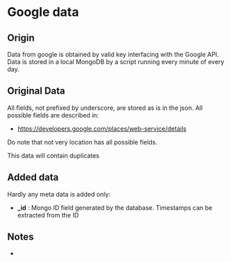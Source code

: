 # Google data

## Origin

Data from google is obtained by valid key interfacing with the Google API.
Data is stored in a local MongoDB by a script running every minute of every day.

## Original Data

All fields, not prefixed by underscore, are stored as is in the json.
All possible fields are described in:

 * <https://developers.google.com/places/web-service/details>
 
Do note that not very location has all possible fields.

This data will contain duplicates

## Added data

Hardly any meta data is added only:

* **_id** : Mongo ID field generated by the database. Timestamps can be extracted from the ID



## Notes

-

